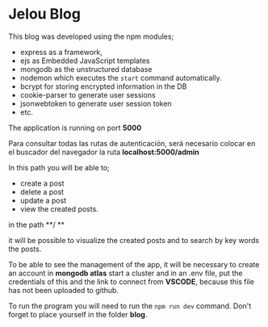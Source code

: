 # Jelou Blog

This blog was developed using the npm modules; 
- express as a framework, 
- ejs as Embedded JavaScript templates
- mongodb as the unstructured database
- nodemon which executes the `start` command automatically.
- bcrypt for storing encrypted information in the DB
- cookie-parser to generate user sessions
- jsonwebtoken to generate user session token
- etc.

The application is running on port **5000**

Para consultar todas las rutas de autenticación, será necesario colocar en el buscador del navegador la ruta **localhost:5000/admin**

In this path you will be able to;
* create a post
* delete a post
* update a post
* view the created posts.

in the path **/ **

it will be possible to visualize the created posts and to search by key words the posts.

To be able to see the management of the app, it will be necessary to create an account in **mongodb atlas** start a cluster and in an .env file, put the credentials of this and the link to connect from **VSCODE**, because this file has not been uploaded to github.

To run the program you will need to run the `npm run dev` command.  Don't forget to place yourself in the folder **blog**.



